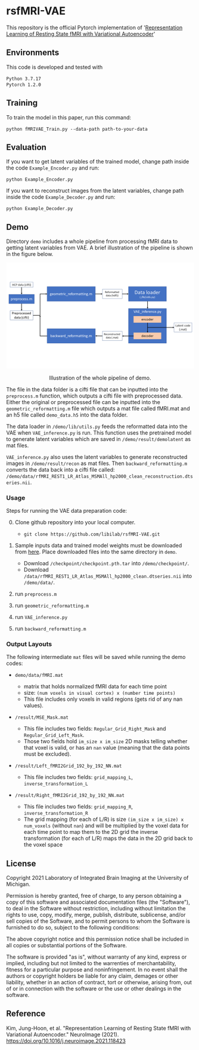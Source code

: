 # rsfMRI-VAE
This repository is the official Pytorch implementation of '[Representation Learning of Resting State fMRI with Variational Autoencoder](https://doi.org/10.1016/j.neuroimage.2021.118423)'

## Environments

This code is developed and tested with 

```
Python 3.7.17
Pytorch 1.2.0
```

## Training

To train the model in this paper, run this command:

```train
python fMRIVAE_Train.py --data-path path-to-your-data
```

## Evaluation

If you want to get latent variables of the trained model, change path inside the code `Example_Encoder.py` and run:

```eval1
python Example_Encoder.py
```

If you want to reconstruct images from the latent variables, change path inside the code `Example_Decoder.py` and run:

```eval2
python Example_Decoder.py
```


## Demo
Directory `demo` includes a whole pipeline from processing fMRI data to getting latent variables from VAE. A brief illustration of the pipeline is shown in the figure below. 

<p align="center">
    <img src="demo/figure/VAE_data_preparation_demo_diagram.PNG" width= "1000">
</p>
<p align=center>
Illustration of the whole pipeline of demo. 
</p>

The file in the data folder is a cifti file that can be inputted into the `preprocess.m` function, which outputs a cifti file with preprocessed data.  Either the original or preprocessed file can be inputted into the `geometric_reformatting.m` file which outputs a mat file called fMRI.mat and an h5 file called `demo_data.h5` into the data folder.  

The data loader in `/demo/lib/utils.py` feeds the reformatted 
data into the VAE when `VAE_inference.py` is run.  This function uses the pretrained model to generate latent variables which are saved in `/demo/result/demolatent` as mat files.  

`VAE_inference.py` also uses the latent variables to generate reconstructed images in `/demo/result/recon` as mat files.  Then `backward_reformatting.m` converts the data back into a cifti file called: `/demo/data/rfMRI_REST1_LR_Atlas_MSMAll_hp2000_clean_reconstruction.dtseries.nii`.

### Usage

Steps for running the VAE data preparation code:

0. Clone github repository into your local computer. 
    - `git clone https://github.com/libilab/rsfMRI-VAE.git`
1. Sample inputs data and trained model weights must be downloaded from [here](https://drive.google.com/drive/folders/1EZug6qm27pk-pfVwx4knqC4oERLI6LZ6?usp=sharing). Place downloaded files into the same directory in `demo`.

    - Download `/checkpoint/checkpoint.pth.tar` into `/demo/checkpoint/`.
    - Download `/data/rfMRI_REST1_LR_Atlas_MSMAll_hp2000_clean.dtseries.nii` into `/demo/data/`.

2. run `preprocess.m`

3. run `geometric_reformatting.m`
4. run `VAE_inference.py`
5. run `backward_reformatting.m`

### Output Layouts
The following intermediate `mat` files will be saved while running the demo codes:

- `demo/data/fMRI.mat`
    - matrix that holds normalized fMRI data for each time point 
    - size: `(num voxels in visual cortex) x (number time points)`
    - This file includes only voxels in valid regions (gets rid of any nan values).

- `/result/MSE_Mask.mat` 
    - This file includes two fields: `Regular_Grid_Right_Mask` and `Regular_Grid_Left_Mask`. 
    - Those two fields hold `im_size x im_size` 2D masks telling whether that voxel is valid, or has an `nan` value (meaning that the data points must be excluded).

- `/result/Left_fMRI2Grid_192_by_192_NN.mat`
    - This file includes two fields: `grid_mapping_L`, `inverse_transformation_L`
- `/result/Right_fMRI2Grid_192_by_192_NN.mat`
    - This file includes two fields: `grid_mapping_R`, `inverse_transformation_R`
    - The grid mapping (for each of L/R) is size `(im_size x im_size) x num_voxels` (without `nan`) and will be multiplied by the voxel data for each time point to map them to the 2D grid the inverse transformation (for each of L/R) maps the data in the 2D grid back to the  voxel space




## License

Copyright 2021 Laboratory of Integrated Brain Imaging at the University of Michigan.

Permission is hereby granted, free of charge, to any person obtaining a copy of this software and associated documentation files (the "Software"), to deal in the Software without restriction, including without limitation the rights to use, copy, modify, merge, publish, distribute, sublicense, and/or sell copies of the Software, and to permit persons to whom the Software is furnished to do so, subject to the following conditions:

The above copyright notice and this permission notice shall be included in all copies or substantial portions of the Software.

The software is provided "as is", without warranty of any kind, express or implied, including but not limited to the warrenties of merchantability, fitness for a particular purpose and noninfringement. In no event shall the authors or copyright holders be liable for any claim, demages or other liability, whether in an action of contract, tort or otherwise, arising from, out of or in connection with the software or the use or other dealings in the software.


## Reference

Kim, Jung-Hoon, et al. "Representation Learning of Resting State fMRI with Variational Autoencoder." NeuroImage (2021).
https://doi.org/10.1016/j.neuroimage.2021.118423
